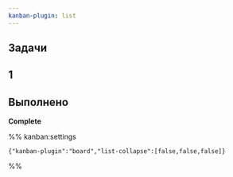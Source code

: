 ```yaml
---
kanban-plugin: list
---
```


## Задачи



## 1



## Выполнено

**Complete**




%% kanban:settings
```
{"kanban-plugin":"board","list-collapse":[false,false,false]}
```
%%